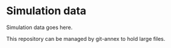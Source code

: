 # Simulation data

Simulation data goes here.

This repository can be managed by git-annex to hold large files.
